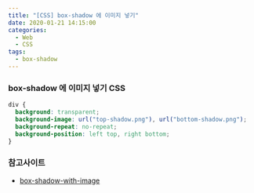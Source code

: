 ```yaml
---
title: "[CSS] box-shadow 에 이미지 넣기"
date: 2020-01-21 14:15:00
categories:
  - Web
  - CSS
tags:
  - box-shadow
---
```


### box-shadow 에 이미지 넣기 CSS

```css
div {
  background: transparent;
  background-image: url("top-shadow.png"), url("bottom-shadow.png");
  background-repeat: no-repeat;
  background-position: left top, right bottom;
}
```

### 참고사이트

- [box-shadow-with-image](https://css-tricks.com/forums/topic/how-to-div-box-shadow-with-image/#post-86314)
